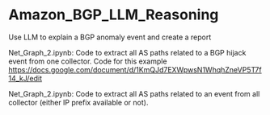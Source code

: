 # Amazon_BGP_LLM_Reasoning
Use LLM to explain a BGP anomaly event and create a report

Net_Graph_2.ipynb:
  Code to extract all AS paths related to a BGP hijack event from one collector. Code for this example https://docs.google.com/document/d/1KmQJd7EXWpwsN1WhqhZneVP5T7f14_kJ/edit

Net_Graph_2.ipynb:
  Code to extract all AS paths related to an event from all collector (either IP prefix available or not).
